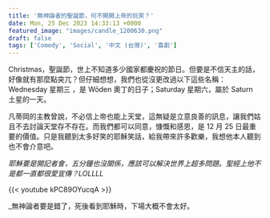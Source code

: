 ```yaml
---
title: '無神論者的聖誕節，何不開開上帝的玩笑？'
date: Mon, 25 Dec 2023 14:33:13 +0000
featured_image: "images/candle_1200630.png"
draft: false
tags: ['Comedy', 'Social', '中文 (台灣)', '喜劇']
---
```


Christmas，聖誕節，世上不知道多少國家都慶祝的節日。但要是不信天主的話，好像就有那麼點突兀？但仔細想想，我們也從沒更改過以下這些名稱：Wednesday 星期三 ，是 Wōden 奧丁的日子；Saturday 星期六，屬於 Saturn 土星的一天。

凡蒂岡的主教曾說，不必信上帝也能上天堂，這無疑是立意良善的訊息，讓我們姑且不去討論天堂存不存在。而我們都可以同意，慷慨和感恩，是 12 月 25 日最重要的價值。只是我聽到太多好笑的耶穌笑話，給我帶來許多歡樂，我想他本人聽到也不會介意吧。

_耶穌要是開記者會，五分鐘也沒關係，應該可以解決世界上超多問題。聖經上他不是都一直都很愛宣傳？LOLLLL_

{{< youtube kPC89OYucqA >}}

_無神論者要是錯了，死後看到耶穌時，下場大概不會太好。